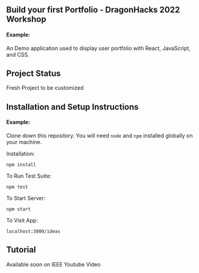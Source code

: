 ## Build your first Portfolio - DragonHacks 2022 Workshop

#### Example: 

An Demo application used to display user portfolio with React, JavaScript, and CSS.

## Project Status
Fresh Project to be customized

## Installation and Setup Instructions

#### Example:  

Clone down this repository. You will need `node` and `npm` installed globally on your machine.  

Installation:

`npm install`  

To Run Test Suite:  

`npm test`  

To Start Server:

`npm start`  

To Visit App:

`localhost:3000/ideas`  

## Tutorial 
Available soon on IEEE Youtube Video